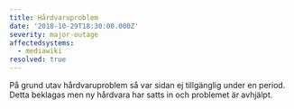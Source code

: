 ```yaml
---
title: Hårdvaruproblem
date: '2018-10-29T18:30:00.000Z'
severity: major-outage
affectedsystems:
  - mediawiki
resolved: true
---
```

På grund utav hårdvaruproblem så var sidan ej tillgänglig under en period. Detta beklagas men ny hårdvara har satts in och problemet är avhjälpt.

<!--- language code: sv -->
